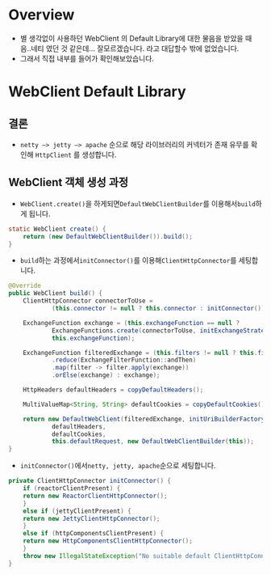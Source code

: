 # Overview

- 별 생각없이 사용하던 WebClient 의 Default Library에 대한 물음을 받았을 때 음..네티 였던 것 같은데... 잘모르겠습니다. 라고 대답할수 밖에 없었습니다.
- 그래서 직접 내부를 들어가 확인해보았습니다.

# WebClient Default Library

## 결론

- `netty —> jetty —> apache` 순으로 해당 라이브러리의 커넥터가 존재 유무를 확인해 `HttpClient` 를 생성합니다.

## WebClient 객체 생성 과정

- `WebClient.create()`을 하게되면`DefaultWebClientBuilder`를 이용해서`build`하게 됩니다.

```java
static WebClient create() {
    return (new DefaultWebClientBuilder()).build();
}
```

- `build`하는 과정에서`initConnector()`를 이용해`ClientHttpConnector`를 세팅합니다.

```java
@Override
public WebClient build() {
    ClientHttpConnector connectorToUse =
            (this.connector != null ? this.connector : initConnector());

    ExchangeFunction exchange = (this.exchangeFunction == null ?
            ExchangeFunctions.create(connectorToUse, initExchangeStrategies()) :
            this.exchangeFunction);

    ExchangeFunction filteredExchange = (this.filters != null ? this.filters.stream()
            .reduce(ExchangeFilterFunction::andThen)
            .map(filter -> filter.apply(exchange))
            .orElse(exchange) : exchange);

    HttpHeaders defaultHeaders = copyDefaultHeaders();

    MultiValueMap<String, String> defaultCookies = copyDefaultCookies();

    return new DefaultWebClient(filteredExchange, initUriBuilderFactory(),
            defaultHeaders,
            defaultCookies,
            this.defaultRequest, new DefaultWebClientBuilder(this));
}
```

- `initConnector()`에서`netty, jetty, apache`순으로 세팅합니다.

```java
private ClientHttpConnector initConnector() {
    if (reactorClientPresent) {
    return new ReactorClientHttpConnector();
    }
    else if (jettyClientPresent) {
    return new JettyClientHttpConnector();
    }
    else if (httpComponentsClientPresent) {
    return new HttpComponentsClientHttpConnector();
    }
    throw new IllegalStateException("No suitable default ClientHttpConnector found");
}
```